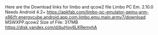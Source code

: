 Here are the Download links for limbo and qcow2 file
Limbo PC Em. 2.10.0 Needs Android 4.2+
https://apkfab.com/limbo-pc-emulator-qemu-arm-x86/fr.energycube.android.app.com.limbo.emu.main.armv7/download
MSWXPP.qcow2 Size of File: 317MB
https://disk.yandex.com/d/buHoy6LKRemyhA
